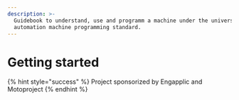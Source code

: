 ```yaml
---
description: >-
  Guidebook to understand, use and programm a machine under the universal
  automation machine programming standard.
---
```


# Getting started



{% hint style="success" %}
Project sponsorized by Engapplic and Motoproject
{% endhint %}

